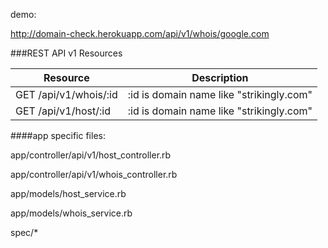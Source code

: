 demo: 

http://domain-check.herokuapp.com/api/v1/whois/google.com


###REST API v1 Resources


| Resource       | Description |
| ------------- |:-------------:| 
| GET /api/v1/whois/:id      | :id is domain name like "strikingly.com" |
| GET /api/v1/host/:id       | :id is domain name like "strikingly.com" |



####app specific files:

app/controller/api/v1/host_controller.rb

app/controller/api/v1/whois_controller.rb

app/models/host_service.rb

app/models/whois_service.rb

spec/*
